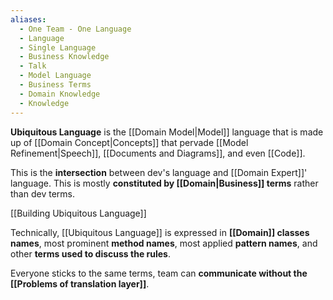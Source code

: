 ```yaml
---
aliases:
  - One Team - One Language
  - Language
  - Single Language
  - Business Knowledge
  - Talk
  - Model Language
  - Business Terms
  - Domain Knowledge
  - Knowledge
---
```

**Ubiquitous Language** is the [[Domain Model|Model]] language that is made up of [[Domain Concept|Concepts]] that pervade [[Model Refinement|Speech]], [[Documents and Diagrams]], and even [[Code]].

This is the **intersection** between dev's language and [[Domain Expert]]' language. This is mostly **constituted by [[Domain|Business]] terms** rather than dev terms.

[[Building Ubiquitous Language]]

Technically, [[Ubiquitous Language]] is expressed in **[[Domain]] classes names**, most prominent **method names**, most applied **pattern names**, and other **terms used to discuss the rules**.

Everyone sticks to the same terms, team can **communicate without the [[Problems of translation layer]]**.
